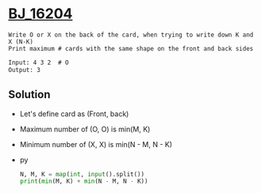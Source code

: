 # [BJ_16204](https://acmicpc.net/problem/16204)

```en
Write O or X on the back of the card, when trying to write down K and X (N-K)
Print maximum # cards with the same shape on the front and back sides
```

```txt
Input: 4 3 2  # O
Output: 3
```

## Solution

* Let's define card as (Front, back)
* Maximum number of (O, O) is min(M, K)
* Minimum number of (X, X) is min(N - M, N - K)

* py

  ```py
  N, M, K = map(int, input().split())
  print(min(M, K) + min(N - M, N - K))
  ```
